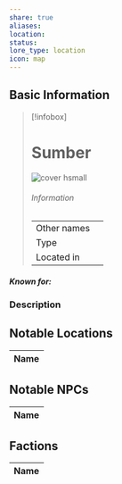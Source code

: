 ```yaml
---
share: true
aliases: 
location: 
status: 
lore_type: location
icon: map
---
```

## Basic Information
> [!infobox]
> # Sumber
> ![cover hsmall](insertimage.png)
> ###### Information
> |   |  |
> | ---- | ---- |
> | Other names | |
> | Type | 
> | Located in | |
##### Known for:
### Description
## Notable Locations
| Name |
| ---- |

## Notable NPCs
| Name |
| ---- |

## Factions
| Name |
| ---- |
